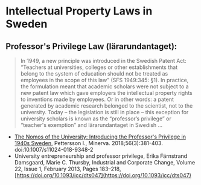 # Intellectual Property Laws in Sweden


## Professor's Privilege Law (lärarundantaget):

> In 1949, a new principle was introduced in the Swedish Patent Act: “Teachers at universities, colleges or other establishments that belong to the system of education should not be treated as employees in the scope of this law” (SFS 1949:345: §1). In practice, the formulation meant that academic scholars were not subject to a new patent law which gave employers the intellectual property rights to inventions made by employees. Or in other words: a patent generated by academic research belonged to the scientist, not to the university. Today – the legislation is still in place – this exception for university scholars is known as the “professor’s privilege” or  “teacher's exemption” and lärarundantaget in Swedish ...

 - [The Nomos of the University: Introducing the Professor's Privilege in 1940s Sweden](https://doi.org/10.1007/s11024-018-9348-2), Pettersson I., Minerva. 2018;56(3):381-403. doi:10.1007/s11024-018-9348-2
 - University entrepreneurship and professor privilege, Erika Färnstrand Damsgaard, Marie C. Thursby, Industrial and Corporate Change, Volume 22, Issue 1, February 2013, Pages 183–218, [https://doi.org/10.1093/icc/dts047](https://doi.org/10.1093/icc/dts047)

